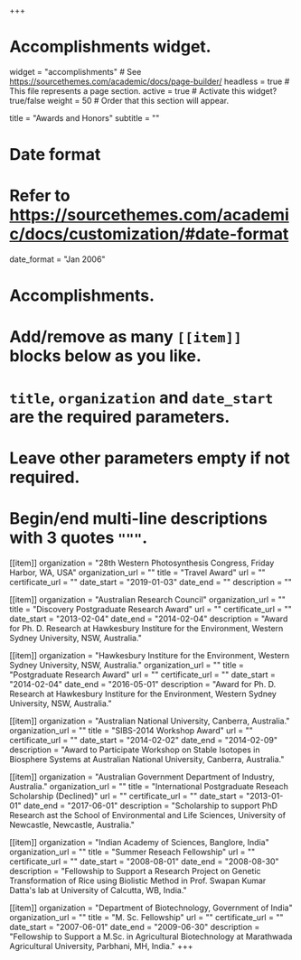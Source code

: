+++
# Accomplishments widget.
widget = "accomplishments"  # See https://sourcethemes.com/academic/docs/page-builder/
headless = true  # This file represents a page section.
active = true  # Activate this widget? true/false
weight = 50  # Order that this section will appear.

title = "Awards and Honors"
subtitle = ""

# Date format
#   Refer to https://sourcethemes.com/academic/docs/customization/#date-format
date_format = "Jan 2006"

# Accomplishments.
#   Add/remove as many `[[item]]` blocks below as you like.
#   `title`, `organization` and `date_start` are the required parameters.
#   Leave other parameters empty if not required.
#   Begin/end multi-line descriptions with 3 quotes `"""`.

[[item]]
  organization = "28th Western Photosynthesis Congress, Friday Harbor, WA, USA"
  organization_url = ""
  title = "Travel Award"
  url = ""
  certificate_url = ""
  date_start = "2019-01-03"
  date_end = ""
  description = ""

[[item]]
  organization = "Australian Research Council"
  organization_url = ""
  title = "Discovery Postgraduate Research Award"
  url = ""
  certificate_url = ""
  date_start = "2013-02-04"
  date_end = "2014-02-04"
  description = "Award for Ph. D. Research at Hawkesbury Institure for the Environment, Western Sydney University, NSW,       Australia."
  
[[item]]
  organization = "Hawkesbury Institure for the Environment, Western Sydney University, NSW, Australia."
  organization_url = ""
  title = "Postgraduate Research Award"
  url = ""
  certificate_url = ""
  date_start = "2014-02-04"
  date_end = "2016-05-01"
  description = "Award for Ph. D. Research at Hawkesbury Institure for the Environment, Western Sydney University,   NSW, Australia."

[[item]]
  organization = "Australian National University, Canberra, Australia."
  organization_url = ""
  title = "SIBS-2014 Workshop Award"
  url = ""
  certificate_url = ""
  date_start = "2014-02-02"
  date_end = "2014-02-09"
  description = "Award to Participate Workshop on Stable Isotopes in Biosphere Systems at Australian National        University, Canberra, Australia."
  
[[item]]
  organization = "Australian Government Department of Industry, Australia."
  organization_url = ""
  title = "International Postgraduate Reseach Scholarship (Declined)"
  url = ""
  certificate_url = ""
  date_start = "2013-01-01"
  date_end = "2017-06-01"
  description = "Scholarship to support PhD Research ast the School of Environmental and Life Sciences, University of Newcastle, Newcastle, Australia."
  
[[item]]
  organization = "Indian Academy of Sciences, Banglore, India"
  organization_url = ""
  title = "Summer Reseach Fellowship"
  url = ""
  certificate_url = ""
  date_start = "2008-08-01"
  date_end = "2008-08-30"
  description = "Fellowship to Support a Research Project on Genetic Transformation of Rice using Biolistic Method   in Prof. Swapan Kumar Datta's lab at University of Calcutta, WB, India."
  
[[item]]
  organization = "Department of Biotechnology, Government of India"
  organization_url = ""
  title = "M. Sc. Fellowship"
  url = ""
  certificate_url = ""
  date_start = "2007-06-01"
  date_end = "2009-06-30"
  description = "Fellowship to Support a M.Sc. in Agricultural Biotechnology at Marathwada Agricultural University,   Parbhani, MH, India."
+++
